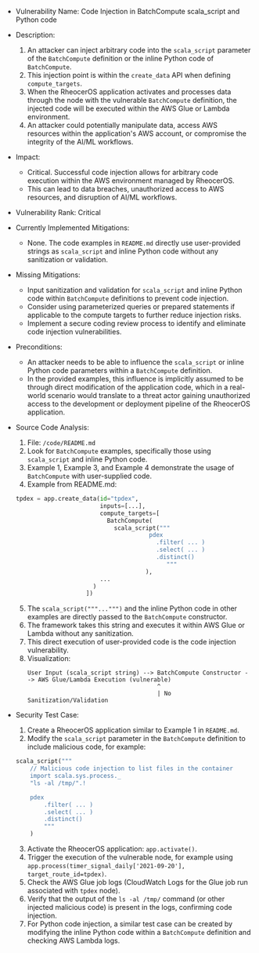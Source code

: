- Vulnerability Name: Code Injection in BatchCompute scala_script and Python code

- Description:
    1. An attacker can inject arbitrary code into the `scala_script` parameter of the `BatchCompute` definition or the inline Python code of `BatchCompute`.
    2. This injection point is within the `create_data` API when defining `compute_targets`.
    3. When the RheocerOS application activates and processes data through the node with the vulnerable `BatchCompute` definition, the injected code will be executed within the AWS Glue or Lambda environment.
    4. An attacker could potentially manipulate data, access AWS resources within the application's AWS account, or compromise the integrity of the AI/ML workflows.

- Impact:
    - Critical. Successful code injection allows for arbitrary code execution within the AWS environment managed by RheocerOS.
    - This can lead to data breaches, unauthorized access to AWS resources, and disruption of AI/ML workflows.

- Vulnerability Rank: Critical

- Currently Implemented Mitigations:
    - None. The code examples in `README.md` directly use user-provided strings as `scala_script` and inline Python code without any sanitization or validation.

- Missing Mitigations:
    - Input sanitization and validation for `scala_script` and inline Python code within `BatchCompute` definitions to prevent code injection.
    - Consider using parameterized queries or prepared statements if applicable to the compute targets to further reduce injection risks.
    - Implement a secure coding review process to identify and eliminate code injection vulnerabilities.

- Preconditions:
    - An attacker needs to be able to influence the `scala_script` or inline Python code parameters within a `BatchCompute` definition.
    - In the provided examples, this influence is implicitly assumed to be through direct modification of the application code, which in a real-world scenario would translate to a threat actor gaining unauthorized access to the development or deployment pipeline of the RheocerOS application.

- Source Code Analysis:
    1. File: `/code/README.md`
    2. Look for `BatchCompute` examples, specifically those using `scala_script` and inline Python code.
    3. Example 1, Example 3, and Example 4 demonstrate the usage of `BatchCompute` with user-supplied code.
    4. Example from README.md:
    ```python
    tpdex = app.create_data(id="tpdex",
                            inputs=[...],
                            compute_targets=[
                              BatchCompute(
                                scala_script("""
                                          pdex
                                            .filter( ... )
                                            .select( ... )
                                            .distinct()
                                               """
                                         ),
                            ...
                          )
                        ])
    ```
    5. The `scala_script("""...""")` and the inline Python code in other examples are directly passed to the `BatchCompute` constructor.
    6. The framework takes this string and executes it within AWS Glue or Lambda without any sanitization.
    7. This direct execution of user-provided code is the code injection vulnerability.
    8. Visualization:
        ```
        User Input (scala_script string) --> BatchCompute Constructor --> AWS Glue/Lambda Execution (vulnerable)
                                             ^
                                             | No Sanitization/Validation
        ```

- Security Test Case:
    1. Create a RheocerOS application similar to Example 1 in `README.md`.
    2. Modify the `scala_script` parameter in the `BatchCompute` definition to include malicious code, for example:
    ```python
    scala_script("""
        // Malicious code injection to list files in the container
        import scala.sys.process._
        "ls -al /tmp/".!

        pdex
            .filter( ... )
            .select( ... )
            .distinct()
            """
        )
    ```
    3. Activate the RheocerOS application: `app.activate()`.
    4. Trigger the execution of the vulnerable node, for example using `app.process(timer_signal_daily['2021-09-20'], target_route_id=tpdex)`.
    5. Check the AWS Glue job logs (CloudWatch Logs for the Glue job run associated with `tpdex` node).
    6. Verify that the output of the `ls -al /tmp/` command (or other injected malicious code) is present in the logs, confirming code injection.
    7. For Python code injection, a similar test case can be created by modifying the inline Python code within a `BatchCompute` definition and checking AWS Lambda logs.